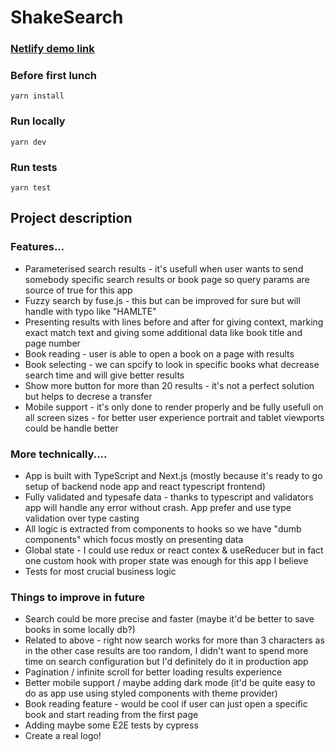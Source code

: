 # ShakeSearch

### [Netlify demo link](https://shakespearetask.netlify.app/])

### Before first lunch

`yarn install`

### Run locally

`yarn dev`

### Run tests

`yarn test`

## Project description

### Features...

- Parameterised search results - it's usefull when user wants to send somebody specific search results or book page so query params are source of true for this app
- Fuzzy search by fuse.js - this but can be improved for sure but will handle with typo like "HAMLTE"
- Presenting results with lines before and after for giving context, marking exact match text and giving some additional data like book title and page number
- Book reading - user is able to open a book on a page with results
- Book selecting - we can spcify to look in specific books what decrease search time and will give better results
- Show more button for more than 20 results - it's not a perfect solution but helps to decrese a transfer
- Mobile support - it's only done to render properly and be fully usefull on all screen sizes - for better user experience portrait and tablet viewports could be handle better

### More technically....

- App is built with TypeScript and Next.js (mostly because it's ready to go setup of backend node app and react typescript frontend)
- Fully validated and typesafe data - thanks to typescript and validators app will handle any error without crash. App prefer and use type validation over type casting
- All logic is extracted from components to hooks so we have "dumb components" which focus mostly on presenting data
- Global state - I could use redux or react contex & useReducer but in fact one custom hook with proper state was enough for this app I believe
- Tests for most crucial business logic

### Things to improve in future

- Search could be more precise and faster (maybe it'd be better to save books in some locally db?)
- Related to above - right now search works for more than 3 characters as in the other case results are too random, I didn't want to spend more time on search configuration but I'd definitely do it in production app
- Pagination / infinite scroll for better loading results experience
- Better mobile support / maybe adding dark mode (it'd be quite easy to do as app use using styled components with theme provider)
- Book reading feature - would be cool if user can just open a specific book and start reading from the first page
- Adding maybe some E2E tests by cypress
- Create a real logo!
